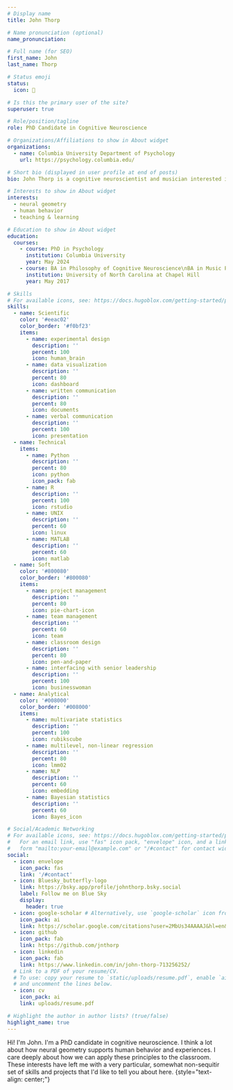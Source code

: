 ```yaml
---
# Display name
title: John Thorp

# Name pronunciation (optional)
name_pronunciation: 

# Full name (for SEO)
first_name: John
last_name: Thorp

# Status emoji
status:
  icon: 🥑

# Is this the primary user of the site?
superuser: true

# Role/position/tagline
role: PhD Candidate in Cognitive Neuroscience

# Organizations/Affiliations to show in About widget
organizations:
  - name: Columbia University Department of Psychology
    url: https://psychology.columbia.edu/

# Short bio (displayed in user profile at end of posts)
bio: John Thorp is a cognitive neuroscientist and musician interested in how information is encoded and consolidated across distributed systems.

# Interests to show in About widget
interests:
  - neural geometry
  - human behavior
  - teaching & learning

# Education to show in About widget
education:
  courses:
    - course: PhD in Psychology
      institution: Columbia University
      year: May 2024
    - course: BA in Philosophy of Cognitive Neuroscience\nBA in Music Performance\nMinor in Chemistry
      institution: University of North Carolina at Chapel Hill
      year: May 2017

# Skills
# For available icons, see: https://docs.hugoblox.com/getting-started/page-builder/#icons
skills:
  - name: Scientific
    color: '#eeac02'
    color_border: '#f0bf23'
    items:
      - name: experimental design
        description: ''
        percent: 100
        icon: human_brain
      - name: data visualization 
        description: ''
        percent: 80
        icon: dashboard
      - name: written communication
        description: ''
        percent: 80
        icon: documents
      - name: verbal communication
        description: ''
        percent: 100
        icon: presentation
  - name: Technical
    items:
      - name: Python
        description: ''
        percent: 80
        icon: python
        icon_pack: fab
      - name: R
        description: ''
        percent: 100
        icon: rstudio
      - name: UNIX
        description: ''
        percent: 60
        icon: linux
      - name: MATLAB
        description: ''
        percent: 60
        icon: matlab
  - name: Soft
    color: '#800080'
    color_border: '#800080'
    items:
      - name: project management
        description: ''
        percent: 80
        icon: pie-chart-icon
      - name: team management
        description: ''
        percent: 60
        icon: team
      - name: classroom design
        description: ''
        percent: 80
        icon: pen-and-paper
      - name: interfacing with senior leadership
        description: ''
        percent: 100
        icon: businesswoman
  - name: Analytical
    color: '#008000'
    color_border: '#008000'
    items:
      - name: multivariate statistics
        description: ''
        percent: 100
        icon: rubikscube
      - name: multilevel, non-linear regression
        description: ''
        percent: 80
        icon: lmm02
      - name: NLP
        description: ''
        percent: 60
        icon: embedding
      - name: Bayesian statistics
        description: ''
        percent: 60
        icon: Bayes_icon

# Social/Academic Networking
# For available icons, see: https://docs.hugoblox.com/getting-started/page-builder/#icons
#   For an email link, use "fas" icon pack, "envelope" icon, and a link in the
#   form "mailto:your-email@example.com" or "/#contact" for contact widget.
social:
  - icon: envelope
    icon_pack: fas
    link: '/#contact'
  - icon: Bluesky_butterfly-logo
    link: https://bsky.app/profile/johnthorp.bsky.social
    label: Follow me on Blue Sky
    display:
      header: true
  - icon: google-scholar # Alternatively, use `google-scholar` icon from `ai` icon pack
    icon_pack: ai
    link: https://scholar.google.com/citations?user=2MbUs34AAAAJ&hl=en&oi=ao
  - icon: github
    icon_pack: fab
    link: https://github.com/jnthorp
  - icon: linkedin
    icon_pack: fab
    link: https://www.linkedin.com/in/john-thorp-713256252/
  # Link to a PDF of your resume/CV.
  # To use: copy your resume to `static/uploads/resume.pdf`, enable `ai` icons in `params.yaml`,
  # and uncomment the lines below.
  - icon: cv
    icon_pack: ai
    link: uploads/resume.pdf

# Highlight the author in author lists? (true/false)
highlight_name: true
---
```


Hi! I'm John. I'm a PhD candidate in cognitive neuroscience. I think a lot about how neural geometry supports human behavior and experiences. I care deeply about how we can apply these principles to the classroom. These interests have left me with a very particular, somewhat non-sequitir set of skills and projects that I'd like to tell you about here.
{style="text-align: center;"}
